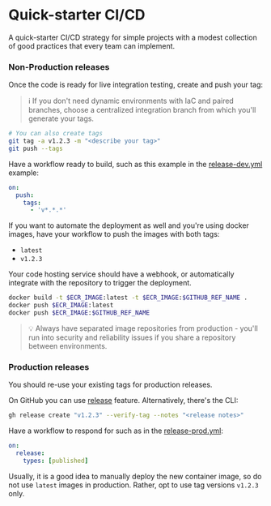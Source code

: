 # Quick-starter CI/CD

A quick-starter CI/CD strategy for simple projects with a modest collection of good practices that every team can implement.

### Non-Production releases

Once the code is ready for live integration testing, create and push your tag:

> ℹ️ If you don't need dynamic environments with IaC and paired branches, choose a centralized integration branch from which you'll generate your tags.

```sh
# You can also create tags
git tag -a v1.2.3 -m "<describe your tag>"
git push --tags
```

Have a workflow ready to build, such as this example in the [release-dev.yml](/.github/workflows/release-dev.yml) example:

```yaml
on:
  push:
    tags:
      - 'v*.*.*'
```

If you want to automate the deployment as well and you're using docker images, have your workflow to push the images with both tags:
- `latest`
- `v1.2.3`

Your code hosting service should have a webhook, or automatically integrate with the repository to trigger the deployment.

```sh
docker build -t $ECR_IMAGE:latest -t $ECR_IMAGE:$GITHUB_REF_NAME .
docker push $ECR_IMAGE:latest
docker push $ECR_IMAGE:$GITHUB_REF_NAME
```

> 💡 Always have separated image repositories from production - you'll run into security and reliability issues if you share a repository between environments.

### Production releases

You should re-use your existing tags for production releases.

On GitHub you can use [release][1] feature. Alternatively, there's the CLI:

```sh
gh release create "v1.2.3" --verify-tag --notes "<release notes>" 
```

Have a workflow to respond for such as in the [release-prod.yml](/.github/workflows/release-prod.yml):

```yaml
on:
  release:
    types: [published]
```

Usually, it is a good idea to manually deploy the new container image, so do not use `latest` images in production. Rather, opt to use tag versions `v1.2.3` only.

[1]: https://docs.github.com/en/repositories/releasing-projects-on-github/managing-releases-in-a-repository

